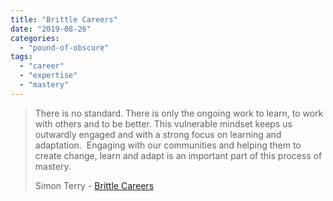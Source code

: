 ```yaml
---
title: "Brittle Careers"
date: "2019-08-26"
categories: 
  - "pound-of-obscure"
tags: 
  - "career"
  - "expertise"
  - "mastery"
---
```


> There is no standard. There is only the ongoing work to learn, to work with others and to be better. This vulnerable mindset keeps us outwardly engaged and with a strong focus on learning and adaptation.  Engaging with our communities and helping them to create change, learn and adapt is an important part of this process of mastery.
> 
> Simon Terry - [Brittle Careers](https://simonterry.com/2019/08/23/brittle-careers/)
